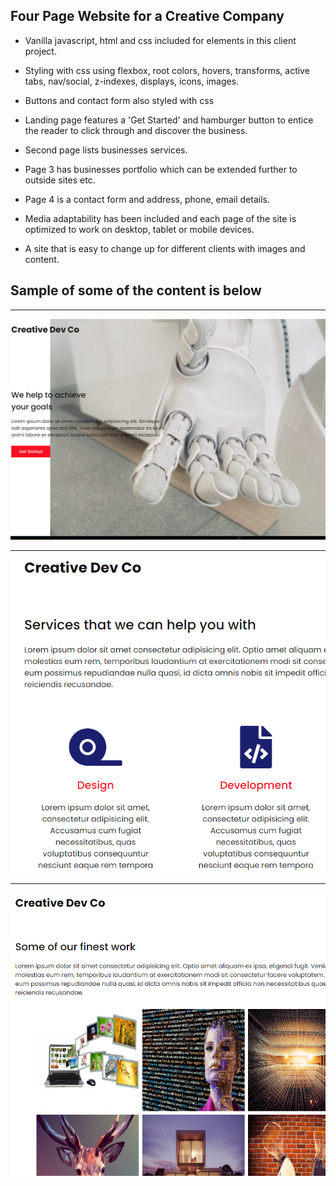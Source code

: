 Four Page Website for a Creative Company
----------------------------------------
- Vanilla javascript, html and css included for elements in this client project.
- Styling with css using flexbox, root colors, hovers, transforms, active tabs, nav/social,
 z-indexes, displays, icons, images.
- Buttons and contact form also styled with css

- Landing page features a 'Get Started' and hamburger button to entice the reader to click through and discover the business.

- Second page lists businesses services.
- Page 3 has businesses portfolio which can be extended further to outside sites etc.
- Page 4 is a contact form and address, phone, email details.

- Media adaptability has been included and each page of the site is optimized to work on desktop, tablet or mobile devices.

- A site that is easy to change up for different clients with images and content.

Sample of some of the content is below
-------------------------------

***
![title](imgReadme.png)
***

![title](Img2Readme.PNG)
***

![title](Img3Readme.PNG)
 